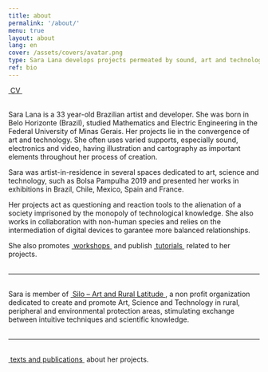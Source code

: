```yaml
---
title: about
permalink: '/about/'
menu: true
layout: about
lang: en
cover: /assets/covers/avatar.png
type: Sara Lana develops projects permeated by sound, art and technology.
ref: bio
---
```


<div class="selection">
<a href="../assets/docs/sara_lana_cv_en.pdf" target="_blank">&nbsp;CV&nbsp;</a>
</div>

<br>

Sara Lana is a 33 year-old Brazilian artist and developer. She was born in Belo Horizonte (Brazil), studied Mathematics and Electric Engineering in the Federal University of Minas Gerais. Her projects lie in the convergence of art and technology. She often uses varied supports, especially sound, electronics and video, having illustration and cartography as important elements throughout her process of creation.

Sara was artist-in-residence in several spaces dedicated to art, science and technology, such as Bolsa Pampulha 2019 and presented her works in exhibitions in Brazil, Chile, Mexico, Spain and France.


Her projects act as questioning and reaction tools to the alienation of a society imprisoned by the monopoly of technological knowledge. She also works in collaboration with non-human species and relies on the intermediation of digital devices to garantee more balanced relationships.


<div class="selection">
She also promotes <a href="../en/workshops" target="_blank">&nbsp;workshops&nbsp;</a> and publish <a href="../tutorials" target="_blank">&nbsp;tutorials&nbsp;</a> related to her projects.
</div>

<br>

---

<br>
<div class="selection">
Sara is member of <a href="https://silo.org.br/" target="_blank">&nbsp;Silo – Art and Rural Latitude&nbsp;</a>, a non profit organization dedicated to create and promote Art, Science and Technology in rural, peripheral and environmental protection areas, stimulating exchange between intuitive techniques and scientific knowledge.
</div>

<br>

---


<br>
<div class="selection">
<a href="../en/textos" target="_blank">&nbsp;texts and publications&nbsp;</a> about her projects.
</div>

<br>
